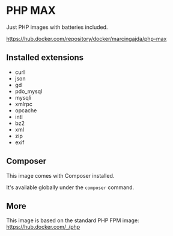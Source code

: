 # PHP MAX

Just PHP images with batteries included.

https://hub.docker.com/repository/docker/marcingajda/php-max

## Installed extensions

- curl
- json
- gd
- pdo_mysql
- mysqli
- xmlrpc
- opcache
- intl 
- bz2 
- xml 
- zip 
- exif

## Composer

This image comes with Composer installed. 

It's available globally under the `composer` command.

## More

This image is based on the standard PHP FPM image: https://hub.docker.com/_/php